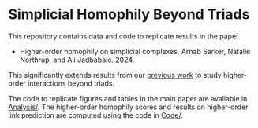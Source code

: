 # Simplicial Homophily Beyond Triads

This repository contains data and code to replicate results in the paper

- Higher-order homophily on simplicial complexes. Arnab Sarker, Natalie Northrup, and Ali Jadbabaie. 2024.

This significantly extends results from our [previous work](https://github.com/arnabsarker/SimplicialHomophily) to study higher-order interactions beyond triads.

The code to replicate figures and tables in the main paper are available in [Analysis/](Analysis/). The higher-order homophily scores and results on higher-order link prediction are computed using the code in [Code/](Code/).
